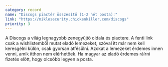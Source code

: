 ```yaml
---
category: record
name: "Discogs piactér összesítő (1-2 hét posta):"
link: "https://miklosecurity.chickenkiller.com/discogs"
priority: 3
---
```

A Discogs a világ legnagyobb zenegyűjtő oldala és piactere. A fenti link csak a wishlistemből mutat eladó lemezeket, szóval itt már nem kell keresgélni külön, csak gyorsan átfésülni. Azokat a lemezeket érdemes innen venni, amik itthon nem elérhetőek. Ha magyar az eladó érdemes ráírni fizetés előtt, hogy olcsóbb legyen a posta.